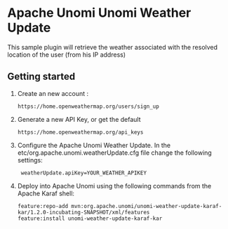 <!--
  ~ Licensed to the Apache Software Foundation (ASF) under one or more
  ~ contributor license agreements.  See the NOTICE file distributed with
  ~ this work for additional information regarding copyright ownership.
  ~ The ASF licenses this file to You under the Apache License, Version 2.0
  ~ (the "License"); you may not use this file except in compliance with
  ~ the License.  You may obtain a copy of the License at
  ~
  ~      http://www.apache.org/licenses/LICENSE-2.0
  ~
  ~ Unless required by applicable law or agreed to in writing, software
  ~ distributed under the License is distributed on an "AS IS" BASIS,
  ~ WITHOUT WARRANTIES OR CONDITIONS OF ANY KIND, either express or implied.
  ~ See the License for the specific language governing permissions and
  ~ limitations under the License.
  -->


Apache Unomi Unomi Weather Update
=================================

This sample plugin will retrieve the weather associated with the resolved location of the user (from his IP address)

## Getting started

1.  Create an new account :

        https://home.openweathermap.org/users/sign_up
           
2.  Generate a new API Key, or get the default

        https://home.openweathermap.org/api_keys

2.  Configure the Apache Unomi Weather Update. In the etc/org.apache.unomi.weatherUpdate.cfg file 
change the following settings:

         weatherUpdate.apiKey=YOUR_WEATHER_APIKEY
  
           
3.  Deploy into Apache Unomi using the following commands from the Apache Karaf shell:

        feature:repo-add mvn:org.apache.unomi/unomi-weather-update-karaf-kar/1.2.0-incubating-SNAPSHOT/xml/features
        feature:install unomi-weather-update-karaf-kar
